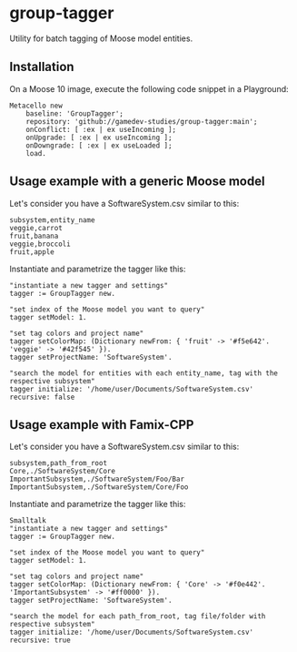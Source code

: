 # group-tagger
Utility for batch tagging of Moose model entities. 

## Installation
On a Moose 10 image, execute the following code snippet in a Playground:

```Smalltalk
Metacello new
    baseline: 'GroupTagger';
    repository: 'github://gamedev-studies/group-tagger:main';
    onConflict: [ :ex | ex useIncoming ];
    onUpgrade: [ :ex | ex useIncoming ];
	onDowngrade: [ :ex | ex useLoaded ];
    load.
```

## Usage example with a generic Moose model
Let's consider you have a SoftwareSystem.csv similar to this:
```
subsystem,entity_name
veggie,carrot
fruit,banana
veggie,broccoli
fruit,apple
```

Instantiate and parametrize the tagger like this:
```Smalltalk
"instantiate a new tagger and settings"
tagger := GroupTagger new.

"set index of the Moose model you want to query"
tagger setModel: 1.

"set tag colors and project name"
tagger setColorMap: (Dictionary newFrom: { 'fruit' -> '#f5e642'. 'veggie' -> '#42f545' }).
tagger setProjectName: 'SoftwareSystem'.

"search the model for entities with each entity_name, tag with the respective subsystem"
tagger initialize: '/home/user/Documents/SoftwareSystem.csv' recursive: false
```

## Usage example with Famix-CPP
Let's consider you have a SoftwareSystem.csv similar to this:
```
subsystem,path_from_root
Core,./SoftwareSystem/Core
ImportantSubsystem,./SoftwareSystem/Foo/Bar
ImportantSubsystem,./SoftwareSystem/Core/Foo
```

Instantiate and parametrize the tagger like this:
```
Smalltalk
"instantiate a new tagger and settings"
tagger := GroupTagger new.

"set index of the Moose model you want to query"
tagger setModel: 1.

"set tag colors and project name"
tagger setColorMap: (Dictionary newFrom: { 'Core' -> '#f0e442'. 'ImportantSubsystem' -> '#ff0000' }).
tagger setProjectName: 'SoftwareSystem'.

"search the model for each path_from_root, tag file/folder with respective subsystem"
tagger initialize: '/home/user/Documents/SoftwareSystem.csv' recursive: true
```

